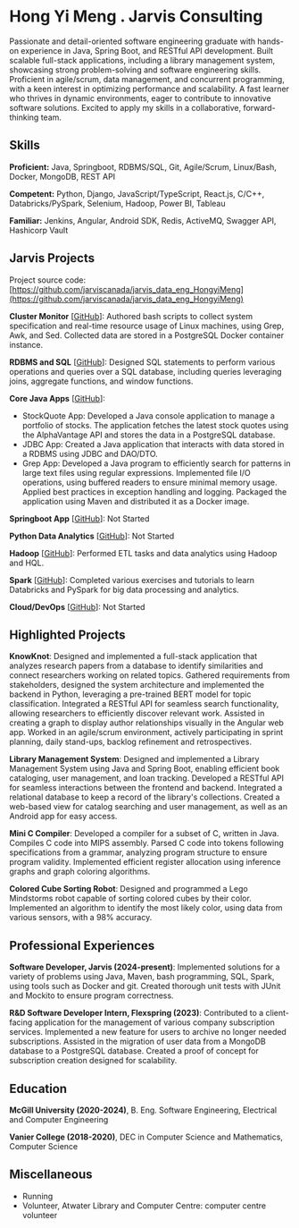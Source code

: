 # Hong Yi Meng . Jarvis Consulting

Passionate and detail-oriented software engineering graduate with hands-on experience in Java, Spring Boot, and RESTful API development. Built scalable full-stack applications, including a library management system, showcasing strong problem-solving and software engineering skills. Proficient in agile/scrum, data management, and concurrent programming, with a keen interest in optimizing performance and scalability. A fast learner who thrives in dynamic environments, eager to contribute to innovative software solutions. Excited to apply my skills in a collaborative, forward-thinking team.

## Skills

**Proficient:** Java, Springboot, RDBMS/SQL, Git, Agile/Scrum, Linux/Bash, Docker, MongoDB, REST API

**Competent:** Python, Django, JavaScript/TypeScript, React.js, C/C++, Databricks/PySpark, Selenium, Hadoop, Power BI, Tableau

**Familiar:** Jenkins, Angular, Android SDK, Redis, ActiveMQ, Swagger API, Hashicorp Vault

## Jarvis Projects

Project source code: [https://github.com/jarviscanada/jarvis_data_eng_HongyiMeng](https://github.com/jarviscanada/jarvis_data_eng_HongyiMeng)


**Cluster Monitor** [[GitHub](https://github.com/jarviscanada/jarvis_data_eng_HongyiMeng/tree/master/linux_sql)]: Authored bash scripts to collect system specification and real-time resource usage of Linux machines, using Grep, Awk, and Sed. Collected data are stored in a PostgreSQL Docker container instance.

**RDBMS and SQL** [[GitHub](https://github.com/jarviscanada/jarvis_data_eng_HongyiMeng/tree/master/sql)]: Designed SQL statements to perform various operations and queries over a SQL database, including queries leveraging joins, aggregate functions, and window functions.

**Core Java Apps** [[GitHub](https://github.com/jarviscanada/jarvis_data_eng_HongyiMeng/tree/master/core_java)]:
      
  - StockQuote App: Developed a Java console application to manage a portfolio of stocks. The application fetches the latest stock quotes using the AlphaVantage API and stores the data in a PostgreSQL database.
  - JDBC App: Created a Java application that interacts with data stored in a RDBMS using JDBC and DAO/DTO.
  - Grep App: Developed a Java program to efficiently search for patterns in large text files using regular expressions. Implemented file I/O operations, using buffered readers to ensure minimal memory usage. Applied best practices in exception handling and logging. Packaged the application using Maven and distributed it as a Docker image.

**Springboot App** [[GitHub](https://github.com/jarviscanada/jarvis_data_eng_HongyiMeng/tree/master/springboot)]: Not Started

**Python Data Analytics** [[GitHub](https://github.com/jarviscanada/jarvis_data_eng_HongyiMeng/tree/master/python_data_anlytics)]: Not Started

**Hadoop** [[GitHub](https://github.com/jarviscanada/jarvis_data_eng_HongyiMeng/tree/master/hadoop)]: Performed ETL tasks and data analytics using Hadoop and HQL.

**Spark** [[GitHub](https://github.com/jarviscanada/jarvis_data_eng_HongyiMeng/tree/master/spark)]: Completed various exercises and tutorials to learn Databricks and PySpark for big data processing and analytics.

**Cloud/DevOps** [[GitHub](https://github.com/jarviscanada/jarvis_data_eng_HongyiMeng/tree/master/cloud_devops)]: Not Started


## Highlighted Projects
**KnowKnot**: Designed and implemented a full-stack application that analyzes research papers from a database to identify similarities and connect researchers working on related topics. Gathered requirements from stakeholders, designed the system architecture and implemented the backend in Python, leveraging a pre-trained BERT model for topic classification. Integrated a RESTful API for seamless search functionality, allowing researchers to efficiently discover relevant work. Assisted in creating a graph to display author relationships visually in the Angular web app. Worked in an agile/scrum environment, actively participating in sprint planning, daily stand-ups, backlog refinement and retrospectives.

**Library Management System**: Designed and implemented a Library Management System using Java and Spring Boot, enabling efficient book cataloging, user management, and loan tracking. Developed a RESTful API for seamless interactions between the frontend and backend. Integrated a relational database to keep a record of the library's collections. Created a web-based view for catalog searching and user management, as well as an Android app for easy access.

**Mini C Compiler**: Developed a compiler for a subset of C, written in Java. Compiles C code into MIPS assembly. Parsed C code into tokens following specifications from a grammar, analyzing program structure to ensure program validity. Implemented efficient register allocation using inference graphs and graph coloring algorithms.

**Colored Cube Sorting Robot**: Designed and programmed a Lego Mindstorms robot capable of sorting colored cubes by their color. Implemented an algorithm to identify the most likely color, using data from various sensors, with a 98% accuracy.


## Professional Experiences

**Software Developer, Jarvis (2024-present)**: Implemented solutions for a variety of problems using Java, Maven, bash programming, SQL, Spark, using tools such as Docker and git. Created thorough unit tests with JUnit and Mockito to ensure program correctness.

**R&D Software Developer Intern, Flexspring (2023)**: Contributed to a client-facing application for the management of various company subscription services. Implemented a new feature for users to archive no longer needed subscriptions. Assisted in the migration of user data from a MongoDB database to a PostgreSQL database. Created a proof of concept for subscription creation designed for scalability.


## Education
**McGill University (2020-2024)**, B. Eng. Software Engineering, Electrical and Computer Engineering

**Vanier College (2018-2020)**, DEC in Computer Science and Mathematics, Computer Science


## Miscellaneous
- Running
- Volunteer, Atwater Library and Computer Centre: computer centre volunteer